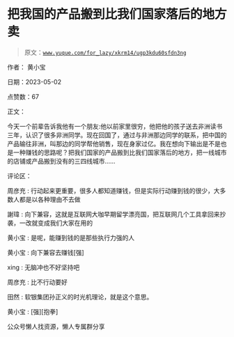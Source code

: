 # 把我国的产品搬到比我们国家落后的地方卖

> 原文：[`www.yuque.com/for_lazy/xkrm14/ugp3kdu60sfdn3ng`](https://www.yuque.com/for_lazy/xkrm14/ugp3kdu60sfdn3ng)



作者： 黄小宝



日期：2023-05-02



点赞数：67

<ne-hole id="u08c77920" data-lake-id="u08c77920">

正文：



今天一个前辈告诉我他有一个朋友:他以前家里很穷，他把他的孩子送去非洲读书三年，认识了很多非洲同学。现在回国了，通过与非洲那边同学的联系，把中国的产品输往非洲，叫那边的同学帮他销售，现在身家过亿。我在想向下输出是不是也是一种赚钱的思路呢？把我们国家的产品搬到比我们国家落后的地方，把一线城市的店铺或产品搬到没有的三四线城市……

<ne-hole id="u6cefbedb" data-lake-id="u6cefbedb">

评论区：



周彦充 : 行动起来更重要，很多人都知道赚钱，但是实际行动赚到钱的很少，大多数人都是以各种理由不去做



謝瑋 : 向下兼容，这就是互联网大咖早期留学漂亮国，把互联网几个工具拿回来抄袭，一改就变成我们大家在用的



黄小宝 : 是呢，能赚到钱的是那些执行力强的人



黄小宝 : 向下兼容去赚钱[强]



xing : 无脑冲也不好坚持吧



周彦充 : 比不行动要好



田然 : 软银集团孙正义的时光机理论，就是这个意思。



黄小宝 : [强][抱拳]

<ne-hole id="u8ca231bc" data-lake-id="u8ca231bc">

公众号懒人找资源，懒人专属群分享

</ne-hole></ne-hole></ne-hole>